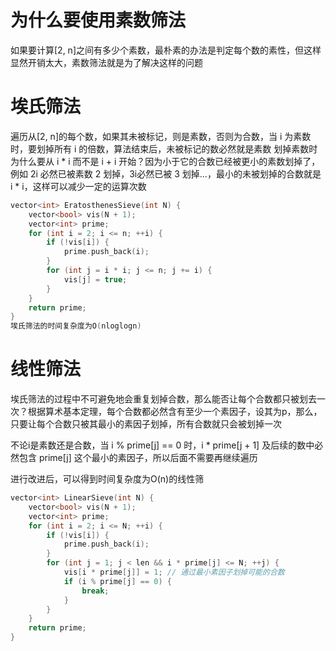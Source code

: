 # 为什么要使用素数筛法
如果要计算[2, n]之间有多少个素数，最朴素的办法是判定每个数的素性，但这样显然开销太大，素数筛法就是为了解决这样的问题
# 埃氏筛法
遍历从[2, n]的每个数，如果其未被标记，则是素数，否则为合数，当 i 为素数时，要划掉所有 i 的倍数，算法结束后，未被标记的数必然就是素数
划掉素数时为什么要从 i * i 而不是 i + i 开始？因为小于它的合数已经被更小的素数划掉了，例如 2i 必然已被素数 2 划掉，3i必然已被 3 划掉...，最小的未被划掉的合数就是 i * i，这样可以减少一定的运算次数
```cpp
vector<int> EratosthenesSieve(int N) {
    vector<bool> vis(N + 1);
    vector<int> prime;
    for (int i = 2; i <= n; ++i) {
        if (!vis[i]) {
            prime.push_back(i);
        }
        for (int j = i * i; j <= n; j += i) {
            vis[j] = true;
        }
    }
    return prime;
}
埃氏筛法的时间复杂度为O(nloglogn)
```
# 线性筛法
埃氏筛法的过程中不可避免地会重复划掉合数，那么能否让每个合数都只被划去一次？根据算术基本定理，每个合数都必然含有至少一个素因子，设其为p，那么，只要让每个合数只被其最小的素因子划掉，所有合数就只会被划掉一次

不论i是素数还是合数，当 i % prime[j] == 0 时，i * prime[j + 1] 及后续的数中必然包含 prime[j] 这个最小的素因子，所以后面不需要再继续遍历

进行改进后，可以得到时间复杂度为O(n)的线性筛
```cpp
vector<int> LinearSieve(int N) {
    vector<bool> vis(N + 1);
    vector<int> prime;
    for (int i = 2; i <= N; ++i) {
        if (!vis[i]) {
            prime.push_back(i);
        }
        for (int j = 1; j < len && i * prime[j] <= N; ++j) {
            vis[i * prime[j]] = 1; // 通过最小素因子划掉可能的合数
            if (i % prime[j] == 0) {
                break;
            }
        }
    }
    return prime;
}
```